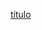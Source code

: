 [título](https://user-images.githubusercontent.com/116821721/221886530-581b91a7-709a-4dc8-92f1-9e2bff8a185d.jpg)
